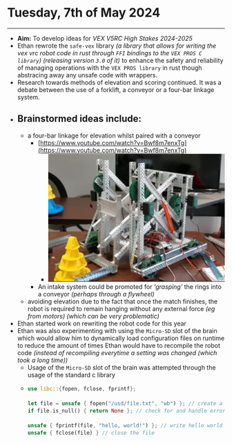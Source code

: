 # Tuesday, 7th of May 2024
---
- **Aim:** To develop ideas for *VEX V5RC High Stakes 2024-2025*
- Ethan rewrote the `safe-vex` library *(a library that allows for writing the vex vrc robot code in rust through `FFI` bindings to the `VEX PROS C library`)* *(releasing version `3.0` of it)* to enhance the safety and reliability of managing operations with the `VEX PROS library` in rust though abstracing away any unsafe code with wrappers.
- Research towards methods of elevation and scoring continued. It was a debate between the use of a forklift, a conveyor or a four-bar linkage system.
- ## Brainstormed ideas include:
  - a four-bar linkage for elevation whilst paired with a conveyor
    - [https://www.youtube.com/watch?v=Bwf8m7enxTg](https://www.youtube.com/watch?v=Bwf8m7enxTg)
      - ![four-bar linkage](../assets/2024-05-07/four-bar-linkage.webp)
    - An intake system could be promoted for *‘grasping’* the rings into a conveyor *(perhaps through a flywheel)*
  - avoiding elevation due to the fact that once the match finishes, the robot is required to remain hanging without any external force *(eg from motors)* *(which can be very problematic)*
- Ethan started work on rewriting the robot code for this year
- Ethan was also experimenting with using the `Micro-SD` slot of the brain which would allow him to dynamically load configuration files on runtime to reduce the amount of times Ethan would have to recompile the robot code *(instead of recompiling everytime a setting was changed (which took a long time))*
  - Usage of the `Micro-SD` slot of the brain was attempted through the usage of the standard c library
  - ```rust
    use libc::{fopen, fclose, fprintf};

    let file = unsafe { fopen("/usd/file.txt", "wb") }; // create a new file
    if file.is_null() { return None }; // check for and handle errors

    unsafe { fprintf(file, "hello, world!") }; // write hello world to the file
    unsafe { fclose(file) } // close the file
    ```
